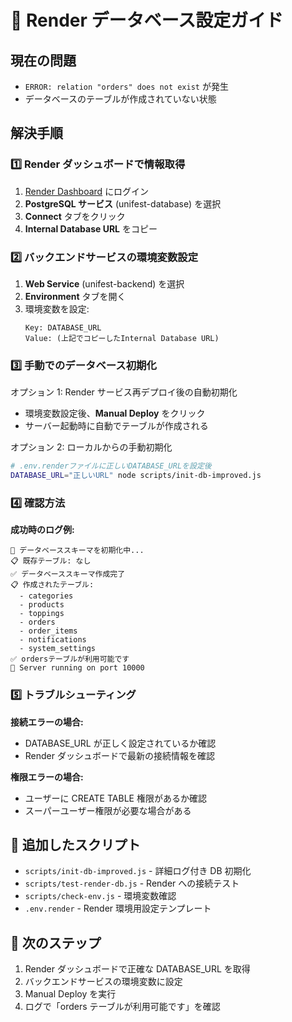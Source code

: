 # 🔧 Render データベース設定ガイド

## 現在の問題

- `ERROR: relation "orders" does not exist` が発生
- データベースのテーブルが作成されていない状態

## 解決手順

### 1️⃣ Render ダッシュボードで情報取得

1. [Render Dashboard](https://dashboard.render.com) にログイン
2. **PostgreSQL サービス** (unifest-database) を選択
3. **Connect** タブをクリック
4. **Internal Database URL** をコピー

### 2️⃣ バックエンドサービスの環境変数設定

1. **Web Service** (unifest-backend) を選択
2. **Environment** タブを開く
3. 環境変数を設定:
   ```
   Key: DATABASE_URL
   Value: (上記でコピーしたInternal Database URL)
   ```

### 3️⃣ 手動でのデータベース初期化

オプション 1: Render サービス再デプロイ後の自動初期化

- 環境変数設定後、**Manual Deploy** をクリック
- サーバー起動時に自動でテーブルが作成される

オプション 2: ローカルからの手動初期化

```bash
# .env.renderファイルに正しいDATABASE_URLを設定後
DATABASE_URL="正しいURL" node scripts/init-db-improved.js
```

### 4️⃣ 確認方法

**成功時のログ例:**

```
🔄 データベーススキーマを初期化中...
📋 既存テーブル: なし
✅ データベーススキーマ作成完了
📋 作成されたテーブル:
  - categories
  - products
  - toppings
  - orders
  - order_items
  - notifications
  - system_settings
✅ ordersテーブルが利用可能です
🚀 Server running on port 10000
```

### 5️⃣ トラブルシューティング

**接続エラーの場合:**

- DATABASE_URL が正しく設定されているか確認
- Render ダッシュボードで最新の接続情報を確認

**権限エラーの場合:**

- ユーザーに CREATE TABLE 権限があるか確認
- スーパーユーザー権限が必要な場合がある

## 📁 追加したスクリプト

- `scripts/init-db-improved.js` - 詳細ログ付き DB 初期化
- `scripts/test-render-db.js` - Render への接続テスト
- `scripts/check-env.js` - 環境変数確認
- `.env.render` - Render 環境用設定テンプレート

## 🎯 次のステップ

1. Render ダッシュボードで正確な DATABASE_URL を取得
2. バックエンドサービスの環境変数に設定
3. Manual Deploy を実行
4. ログで「orders テーブルが利用可能です」を確認
